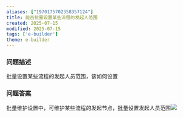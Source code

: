 ```yaml
---
aliases: ["1970175702358357124"]
title: 能否批量设置某些流程的发起人范围
created: 2025-07-15
modified: 2025-07-15
tags: ['e-builder']
theme: e-builder
---
```


### 问题描述

批量设置某些流程的发起人员范围，该如何设置

### 问题答案

批量维护设置中，可维护某些流程的发起节点，批量设置发起人员范围![](https://myhelpdoc.oss-cn-heyuan.aliyuncs.com/mdimages/6147ffcb440f1c3d59fc086b9831eacc.jpg)